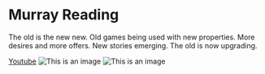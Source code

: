 # Murray Reading
The old is the new new. 
Old games being used with new properties. 
More desires and more offers.
New stories emerging. 
The old is now upgrading.

[Youtube](https://www.youtube.com/watch?v=W7bytLLANcQ)
![This is an image](https://augray.com/blog/wp-content/uploads/2017/01/Blog11.png)
![This is an image](https://adscholars.com/wp-content/uploads/2020/03/6-1-1170x600.jpg)

